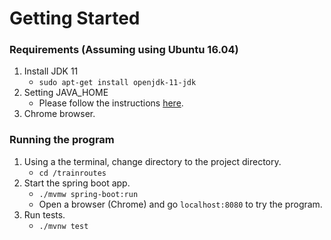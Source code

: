 # Getting Started

### Requirements (Assuming using Ubuntu 16.04)
1. Install JDK 11
   - `sudo apt-get install openjdk-11-jdk`
2. Setting JAVA_HOME
   - Please follow the instructions [here](https://medium.com/@charinin/setting-java-home-environment-variable-in-ubuntu-e355c80e5b6c).
3. Chrome browser.

### Running the program
1. Using a the terminal, change directory to the project directory.
   - `cd /trainroutes` 
2. Start the spring boot app.
   - `./mvmw spring-boot:run`
   - Open a browser (Chrome) and go `localhost:8080` to try the program.
3. Run tests.
   - `./mvnw test`
   